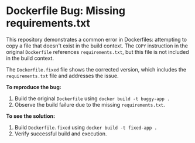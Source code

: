 # Dockerfile Bug: Missing requirements.txt

This repository demonstrates a common error in Dockerfiles: attempting to copy a file that doesn't exist in the build context.  The `COPY` instruction in the original `Dockerfile` references `requirements.txt`, but this file is not included in the build context.

The `Dockerfile.fixed` file shows the corrected version, which includes the `requirements.txt` file and addresses the issue.

**To reproduce the bug:**
1. Build the original `Dockerfile` using `docker build -t buggy-app .`
2. Observe the build failure due to the missing `requirements.txt`.

**To see the solution:**
1. Build `Dockerfile.fixed` using `docker build -t fixed-app .`
2. Verify successful build and execution.